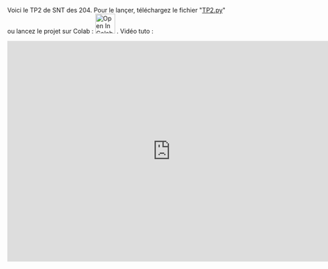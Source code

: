 Voici le TP2 de SNT des 204.
Pour le lançer, téléchargez le fichier "[TP2.py](https://github.com/Ucodedev/SNT-TP/blob/main/TP2/TP2.py)" ou lancez le projet sur Colab :
<a href="https://colab.research.google.com/drive/1Xvu9msPgtwa3WXfI3p82EWC4FzfTaUYU?usp=sharing"><img src="https://colab.research.google.com/assets/colab-badge.svg" alt="Open In Colab" height="45"></a> .
Vidéo tuto :
<iframe src="https://www.veed.io/embed/0516b048-1c86-401c-9b7a-68ef254e2981" width="744" height="504" frameborder="0" title="TP2 ‐ Vidéo démonstration.mp4" webkitallowfullscreen mozallowfullscreen allowfullscreen></iframe>